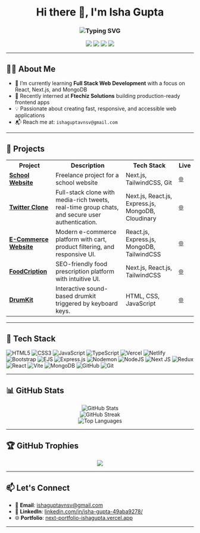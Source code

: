 <h1 align="center">
  Hi there 👋, I'm Isha Gupta
</h1>

<h3 align="center">
  <img src="https://readme-typing-svg.herokuapp.com?font=Fira+Code&duration=3000&pause=1000&center=true&vCenter=true&color=&width=435&lines=A+Passionate+Web+Developer;Full+Stack+Enthusiast;Loves+building+clean+UIs;B.Tech(CSE);@+Uttaranchal+University+%282026%29" alt="Typing SVG" />
</h3>

<p align="center">
  <a href="https://github.com/isha-gupta01"><img src="https://img.shields.io/github/followers/isha-gupta01?label=Follow&style=social"></a>
  <a href="https://www.linkedin.com/in/isha-gupta-49aba9278/"><img src="https://img.shields.io/badge/LinkedIn-blue?logo=linkedin&style=flat&logoColor=white"></a>
  <a href="mailto:ishaguptavnsv@gmail.com"><img src="https://img.shields.io/badge/Email-D14836?style=flat&logo=gmail&logoColor=white"></a>
  <a href="https://next-portfolio-ishagupta.vercel.app/"><img src="https://img.shields.io/badge/Portfolio-000?style=flat&logo=vercel&logoColor=white"></a>
</p>

---

## 👩‍💻 About Me

- 🌱 I’m currently learning **Full Stack Web Development** with a focus on React, Next.js, and MongoDB  
- 💼 Recently interned at **Ftechiz Solutions** building production-ready frontend apps  
- 💡 Passionate about creating fast, responsive, and accessible web applications  
- 📬 Reach me at: `ishaguptavnsv@gmail.com`

---

## 🚀 Projects

<table>
  <tr>
    <th>Project</th>
    <th>Description</th>
    <th>Tech Stack</th>
    <th>Live</th>
  </tr>
  <tr>
    <td><strong><a href="https://www.greenheavenacademy.in/">School Website</a></strong></td>
    <td>Freelance project for a school website</td>
    <td>Next.js, TailwindCSS, Git</td>
    <td><a href="https://www.greenheavenacademy.in/">🌐</a></td>
  </tr>
  <tr>
    <td><strong><a href="https://twitter-clone-tweets.vercel.app/">Twitter Clone</a></strong></td>
    <td>Full-stack clone with media-rich tweets, real-time group chats, and secure user authentication.</td>
    <td>Next.js, React.js, Express.js, MongoDB, Cloudinary</td>
    <td><a href="https://twitter-clone-tweets.vercel.app/">🌐</a></td>
  </tr>
  <tr>
    <td><strong><a href="https://vistora-ecomm.vercel.app/">E-Commerce Website</a></strong></td>
    <td>Modern e-commerce platform with cart, product filtering, and responsive UI.</td>
    <td>React.js, Express.js, MongoDB, TailwindCSS</td>
    <td><a href="https://vistora-ecomm.vercel.app/">🌐</a></td>
  </tr>
  <tr>
    <td><strong><a href="https://food-cription.vercel.app/">FoodCription</a></strong></td>
    <td>SEO-friendly food prescription platform with intuitive UI.</td>
    <td>Next.js, React.js, TailwindCSS</td>
    <td><a href="https://food-cription.vercel.app/">🌐</a></td>
  </tr>
  <tr>
    <td><strong><a href="https://isha-gupta01.github.io/DrumKit-01/">DrumKit</a></strong></td>
    <td>Interactive sound-based drumkit triggered by keyboard keys.</td>
    <td>HTML, CSS, JavaScript</td>
    <td><a href="https://isha-gupta01.github.io/DrumKit-01/">🌐</a></td>
  </tr>
</table>

---

## 🧰 Tech Stack

![HTML5](https://img.shields.io/badge/html5-%23E34F26.svg?style=radical&logo=html5&logoColor=white) 
![CSS3](https://img.shields.io/badge/css3-%231572B6.svg?style=radical&logo=css3&logoColor=white) 
![JavaScript](https://img.shields.io/badge/javascript-%23323330.svg?style=radical&logo=javascript&logoColor=%23F7DF1E) 
![TypeScript](https://img.shields.io/badge/typescript-%23007ACC.svg?style=radical&logo=typescript&logoColor=white) 
![Vercel](https://img.shields.io/badge/vercel-%23000000.svg?style=radical&logo=vercel&logoColor=white) 
![Netlify](https://img.shields.io/badge/netlify-%23000000.svg?style=radical&logo=netlify&logoColor=#00C7B7) 
![Bootstrap](https://img.shields.io/badge/bootstrap-%238511FA.svg?style=radical&logo=bootstrap&logoColor=white) 
![EJS](https://img.shields.io/badge/ejs-%23B4CA65.svg?style=radical&logo=ejs&logoColor=black) 
![Express.js](https://img.shields.io/badge/express.js-%23404d59.svg?style=radical&logo=express&logoColor=%2361DAFB) 
![Nodemon](https://img.shields.io/badge/nodemon-%23323330.svg?style=radical&logo=nodemon&logoColor=%BBDEAD) 
![NodeJS](https://img.shields.io/badge/node.js-6DA55F?style=radical&logo=node.js&logoColor=white) 
![Next JS](https://img.shields.io/badge/Next-black?style=radical&logo=next.js&logoColor=white) 
![Redux](https://img.shields.io/badge/redux-%23593d88.svg?style=radical&logo=redux&logoColor=white) 
![React](https://img.shields.io/badge/react-%2320232a.svg?style=radical&logo=react&logoColor=%2361DAFB) 
![Vite](https://img.shields.io/badge/vite-%23646CFF.svg?style=radica&logo=vite&logoColor=white) 
![MongoDB](https://img.shields.io/badge/MongoDB-%234ea94b.svg?style=radical&logo=mongodb&logoColor=white) 
![GitHub](https://img.shields.io/badge/github-%23121011.svg?style=radical&logo=github&logoColor=white) 
![Git](https://img.shields.io/badge/git-%23F05033.svg?style=radical&logo=git&logoColor=white)


---

## 📊 GitHub Stats

<p align="center">
  <img src="https://github-readme-stats.vercel.app/api?username=isha-gupta01&show_icons=true&theme=radical" alt="GitHub Stats" />
  <br />
  <img src="https://github-readme-streak-stats.herokuapp.com/?user=isha-gupta01&theme=radical" alt="GitHub Streak" />
  <br />
  <img src="https://github-readme-stats.vercel.app/api/top-langs/?username=isha-gupta01&layout=compact&theme=radical" alt="Top Languages" />
</p>

---

## 🏆 GitHub Trophies

<p align="center">
  <img src="https://github-profile-trophy.vercel.app/?username=isha-gupta01&theme=radical&no-frame=false&margin-w=10&row=1&column=6" />
</p>

---

## 📫 Let's Connect

- 📧 **Email**: [ishaguptavnsv@gmail.com](mailto:ishaguptavnsv@gmail.com)  
- 💼 **LinkedIn**: [linkedin.com/in/isha-gupta-49aba9278/](https://www.linkedin.com/in/isha-gupta-49aba9278/)  
- 🌐 **Portfolio**: [next-portfolio-ishagupta.vercel.app](https://next-portfolio-ishagupta.vercel.app)

---

